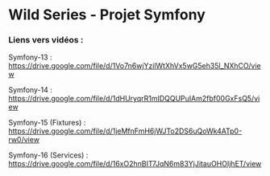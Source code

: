 # Wild Series - Projet Symfony

### Liens vers vidéos :

Symfony-13 : https://drive.google.com/file/d/1Vo7n6wjYzilWtXhVx5wG5eh35l_NXhCO/view

Symfony-14 : https://drive.google.com/file/d/1dHUryqrR1mIDQQUPuIAm2fbf00GxFsQ5/view

Symfony-15 (Fixtures) : https://drive.google.com/file/d/1jeMfnFmH6jWJTo2DS6uQoWk4ATp0-rw0/view

Symfony-16 (Services) : https://drive.google.com/file/d/16xO2hnBIT7JqN6m83YjJitauOHOIjhET/view
